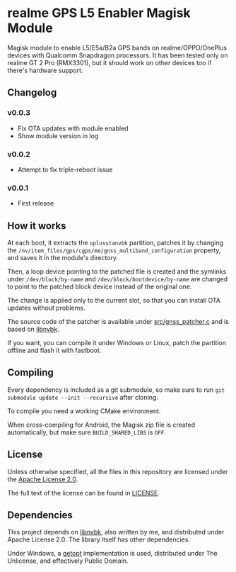 # realme GPS L5 Enabler Magisk Module

Magisk module to enable L5/E5a/B2a GPS bands on realme/OPPO/OnePlus devices with Qualcomm Snapdragon processors. It has been tested only on realme GT 2 Pro (RMX3301), but it should work on other devices too if there's hardware support.

## Changelog

### v0.0.3
- Fix OTA updates with module enabled
- Show module version in log

### v0.0.2
- Attempt to fix triple-reboot issue

### v0.0.1
- First release

## How it works

At each boot, it extracts the `oplusstanvbk` partition, patches it by changing the `/nv/item_files/gps/cgps/me/gnss_multiband_configuration` property, and saves it in the module's directory.

Then, a loop device pointing to the patched file is created and the symlinks under `/dev/block/by-name` and `/dev/block/bootdevice/by-name` are changed to point to the patched block device instead of the original one.

The change is applied only to the current slot, so that you can install OTA updates without problems.

The source code of the patcher is available under [src/gnss_patcher.c](src/gnss_patcher.c) and is based on [libnvbk](https://github.com/rapperskull/libnvbk).

If you want, you can compile it under Windows or Linux, patch the partition offline and flash it with fastboot.

## Compiling

Every dependency is included as a git submodule, so make sure to run `git submodule update --init --recursive` after cloning.

To compile you need a working CMake environment.

When cross-compiling for Android, the Magisk zip file is created automatically, but make sure `BUILD_SHARED_LIBS` is `OFF`.

## License

Unless otherwise specified, all the files in this repository are licensed under the [Apache License 2.0](https://www.apache.org/licenses/LICENSE-2.0).

The full text of the license can be found in [LICENSE](LICENSE).

## Dependencies

This project depends on [libnvbk](https://github.com/rapperskull/libnvbk), also written by me, and distributed under Apache License 2.0. The library itself has other dependencies.

Under Windows, a [getopt](https://github.com/skeeto/getopt) implementation is used, distributed under The Unlicense, and effectively Public Domain.
